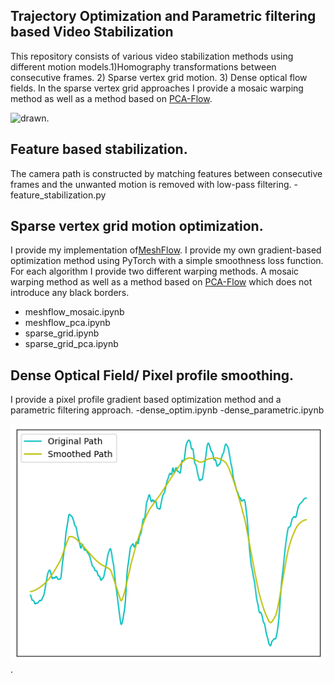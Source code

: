 ## Trajectory Optimization and Parametric filtering based Video Stabilization
This repository consists of various video stabilization methods using different motion models.1)Homography transformations between consecutive frames. 2) Sparse vertex grid motion. 3) Dense optical flow fields.
In the sparse vertex grid approaches I provide a mosaic warping method as well as a method based on [PCA-Flow](http://openaccess.thecvf.com/content_cvpr_2015/papers/Wulff_Efficient_Sparse-to-Dense_Optical_2015_CVPR_paper.pdf).

![drawn](https://github.com/btxviny/Trajectory-Optimization-and-Parametric-filtering-based-Video-Stabilization/blob/main/images/drawn_small.gif).

## Feature based stabilization.
The camera path is constructed by matching features between consecutive frames and the unwanted motion is removed with low-pass filtering.
-feature_stabilization.py
       
## Sparse vertex grid motion optimization.
 I provide my implementation of[MeshFlow](http://openaccess.thecvf.com/content/ICCV2023/papers/Zhang_Minimum_Latency_Deep_Online_Video_Stabilization_ICCV_2023_paper.pdf).
 I provide my own gradient-based optimization method using PyTorch with a simple smoothness loss function.
 For each algorithm I provide two different warping methods. A mosaic warping method as well as a method based on [PCA-Flow](http://openaccess.thecvf.com/content_cvpr_2015/papers/Wulff_Efficient_Sparse-to-Dense_Optical_2015_CVPR_paper.pdf) which does not introduce any black borders.
- meshflow_mosaic.ipynb
- meshflow_pca.ipynb
- sparse_grid.ipynb
- sparse_grid_pca.ipynb
## Dense Optical Field/ Pixel profile smoothing.
I provide a pixel profile gradient based optimization method and a parametric filtering approach.
-dense_optim.ipynb
-dense_parametric.ipynb
     
![plot](https://github.com/btxviny/Trajectory-Optimization-and-Parametric-filtering-based-Video-Stabilization/blob/main/images/plot.png).
